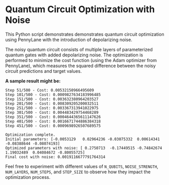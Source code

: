 # Quantum Circuit Optimization with Noise

This Python script demonstrates demonstrates quantum circuit optimization using PennyLane with the introduction of depolarizing noise. 

The noisy quantum circuit consists of multiple layers of parameterized quantum gates with added depolarizing noise. The optimization is performed to minimize the cost function (using the Adam optimizer from PennyLane), which measures the squared difference between the noisy circuit predictions and target values.


**A sample result might be:** 

```Step 1/500 - Cost: 0.42117200580613057
Step 51/500 - Cost: 0.00532150966495609
Step 101/500 - Cost: 0.0009827634183996485
Step 151/500 - Cost: 0.003632380964203527
Step 201/500 - Cost: 0.008309205200032511
Step 251/500 - Cost: 0.003367313941022975
Step 301/500 - Cost: 0.004483429754468289
Step 351/500 - Cost: 0.0004644365611147626
Step 401/500 - Cost: 0.0016671744886384318
Step 451/500 - Cost: 0.0009698926507689575

Optimization complete.
Initial parameters: [-0.0053129   0.02964236 -0.03075332  0.00614341 -0.08388644 -0.08074193]
Optimized parameters with noise: [ 0.2750713  -0.17449515 -0.74842674  1.19032489  0.04084672 -0.80055725]
Final cost with noise: 0.0019116677791764314
```

Feel free to experiment with different values of `N_QUBITS`, `NOISE_STRENGTH`, `NUM_LAYERS`, `NUM_STEPS`, and `STEP_SIZE` to observe how they impact the optimization process.

